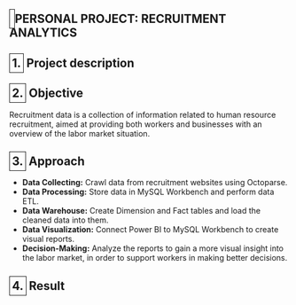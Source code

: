 <h2><span style="border: 1px solid; padding: 4px;"></span> PERSONAL PROJECT: RECRUITMENT ANALYTICS </h2>

<h2><span style="border: 1px solid; padding: 4px;">1.</span> Project description</h2>
<p>
   <!-- Thêm mô tả dự án ở đây -->
</p>

<h2><span style="border: 1px solid; padding: 4px;">2.</span> Objective</h2>
<p>
   Recruitment data is a collection of information related to human resource recruitment, aimed at providing both workers and businesses with an overview of the labor market situation.
</p>

<h2><span style="border: 1px solid; padding: 4px;">3.</span> Approach</h2>
<ul>
   <li><strong>Data Collecting:</strong> Crawl data from recruitment websites using Octoparse.</li>
   <li><strong>Data Processing:</strong> Store data in MySQL Workbench and perform data ETL.</li>
   <li><strong>Data Warehouse:</strong> Create Dimension and Fact tables and load the cleaned data into them.</li>
   <li><strong>Data Visualization:</strong> Connect Power BI to MySQL Workbench to create visual reports.</li>
   <li><strong>Decision-Making:</strong> Analyze the reports to gain a more visual insight into the labor market, in order to support workers in making better decisions.</li>
</ul>

<h2><span style="border: 1px solid; padding: 4px;">4.</span> Result</h2>
